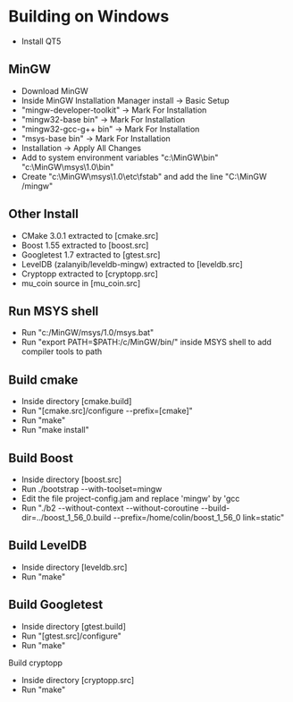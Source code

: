 # Building on Windows
* Install QT5

## MinGW
* Download MinGW
* Inside MinGW Installation Manager install -> Basic Setup
* "mingw-developer-toolkit" -> Mark For Installation
* "mingw32-base bin" -> Mark For Installation
* "mingw32-gcc-g++ bin" -> Mark For Installation
* "msys-base bin" -> Mark For Installation
* Installation -> Apply All Changes
* Add to system environment variables "c:\MinGW\bin" "c:\MinGW\msys\1.0\bin"
* Create "c:\MinGW\msys\1.0\etc\fstab" and add the line "C:\MinGW /mingw"

## Other Install
* CMake 3.0.1 extracted to [cmake.src]
* Boost 1.55 extracted to [boost.src]
* Googletest 1.7 extracted to [gtest.src]
* LevelDB (zalanyib/leveldb-mingw) extracted to [leveldb.src]
* Cryptopp extracted to [cryptopp.src]
* mu_coin source in [mu_coin.src]

## Run MSYS shell
* Run "c:/MinGW/msys/1.0/msys.bat"
* Run "export PATH=$PATH:/c/MinGW/bin/" inside MSYS shell to add compiler tools to path

## Build cmake
* Inside directory [cmake.build]
* Run "[cmake.src]/configure --prefix=[cmake]"
* Run "make"
* Run "make install"

## Build Boost
* Inside directory [boost.src]
* Run ./bootstrap --with-toolset=mingw
* Edit the file project-config.jam and replace 'mingw' by 'gcc
* Run "./b2 --without-context --without-coroutine --build-dir=../boost_1_56_0.build --prefix=/home/colin/boost_1_56_0 link=static"

## Build LevelDB
* Inside directory [leveldb.src]
* Run "make"

## Build Googletest
* Inside directory [gtest.build]
* Run "[gtest.src]/configure"
* Run "make"

Build cryptopp
* Inside directory [cryptopp.src]
* Run "make"


